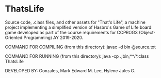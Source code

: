 # ThatsLife
Source code, .class files, and other assets for "That's Life", a machine project implementing a simplified version of Hasbro's Game of Life board game developed as part of the course requirements for CCPROG3 (Object-Oriented Programming) AY 2019-2020.

COMMAND FOR COMPILING (from this directory):
javac -d bin @source.txt

COMMAND FOR RUNNING (from this directory):
java -cp .;bin;**/*.class ThatsLife

DEVELOPED BY:
Gonzales, Mark Edward M.
Lee, Hylene Jules G.
